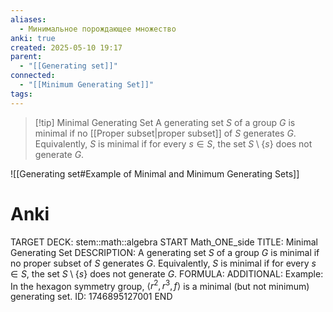 ```yaml
---
aliases:
  - Минимальное порождающее множество
anki: true
created: 2025-05-10 19:17
parent:
  - "[[Generating set]]"
connected:
  - "[[Minimum Generating Set]]"
tags:
---
```


> [!tip] Minimal Generating Set
A generating set $S$ of a group $G$ 
is minimal if no [[Proper subset|proper subset]]  of $S$ generates $G$. 
Equivalently, $S$ is minimal if for every $s \in S$, the set $S \setminus \{s\}$ does not generate $G$.

![[Generating set#Example of Minimal and Minimum Generating Sets]]

# Anki
TARGET DECK: stem::math::algebra
START
Math_ONE_side
TITLE: Minimal Generating Set
DESCRIPTION: A generating set $S$ of a group $G$ is minimal if no proper subset of $S$ generates $G$. Equivalently, $S$ is minimal if for every $s \in S$, the set $S \setminus \{s\}$ does not generate $G$.
FORMULA: 
ADDITIONAL: Example: In the hexagon symmetry group, $\langle r^2, r^3, f \rangle$ is a minimal (but not minimum) generating set.
ID: 1746895127001
END
